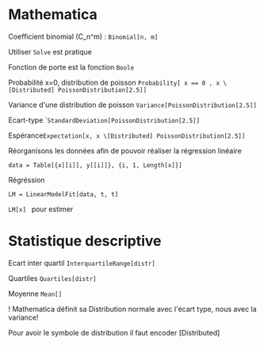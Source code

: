 # Mathematica 

Coefficient binomial (C_n^m) : `Binomial[n, m]` 

Utiliser `Solve` est pratique

Fonction de porte est la fonction `Boole`

Probabilité x=0, distribution de poisson  `Probability[ x == 0 , x \[Distributed] PoissonDistribution[2.5]]`

Variance d'une distribution de poisson `Variance[PoissonDistribution[2.5]]`

Ecart-type ´`StandardDeviation[PoissonDistribution[2.5]]`

Espérance`Expectation[x, x \[Distributed] PoissonDistribution[2.5]]`

Réorganisons les données afin de pouvoir réaliser la régression linéaire 

`data = Table[{x[[i]], y[[i]]}, {i, 1, Length[x]}]`

Régréssion 

`LM = LinearModelFit[data, t, t]`

`LM[x] ` pour estimer
# Statistique descriptive

Ecart inter quartil `InterquartileRange[distr]`

Quartiles `Quartiles[distr]`

Moyenne `Mean[]`


! Mathematica définit sa Distribution normale avec l'écart type, nous avec la variance! 

Pour avoir le symbole de distribution il faut encoder \[Distributed]

